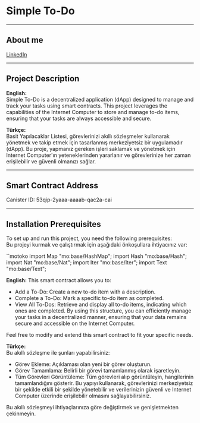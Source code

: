 # Simple To-Do

---

## About me
[LinkedIn](https://www.linkedin.com/in/onur-/)

---

## Project Description

**English:**  
Simple To-Do is a decentralized application (dApp) designed to manage and track your tasks using smart contracts. This project leverages the capabilities of the Internet Computer to store and manage to-do items, ensuring that your tasks are always accessible and secure.

**Türkçe:**  
Basit Yapılacaklar Listesi, görevlerinizi akıllı sözleşmeler kullanarak yönetmek ve takip etmek için tasarlanmış merkeziyetsiz bir uygulamadır (dApp). Bu proje, yapmanız gereken işleri saklamak ve yönetmek için Internet Computer'ın yeteneklerinden yararlanır ve görevlerinize her zaman erişilebilir ve güvenli olmanızı sağlar.

---

## Smart Contract Address

Canister ID: 53qip-2yaaa-aaaab-qac2a-cai

---

## Installation Prerequisites

To set up and run this project, you need the following prerequisites:  
Bu projeyi kurmak ve çalıştırmak için aşağıdaki önkoşullara ihtiyacınız var:

``motoko
import Map "mo:base/HashMap";
import Hash "mo:base/Hash";
import Nat "mo:base/Nat";
import Iter "mo:base/Iter";
import Text "mo:base/Text";


**English:** 
This smart contract allows you to:

* Add a To-Do: Create a new to-do item with a description.
* Complete a To-Do: Mark a specific to-do item as completed.
* View All To-Dos: Retrieve and display all to-do items, indicating which ones are completed.
By using this structure, you can efficiently manage your tasks in a decentralized manner, ensuring that your data remains secure and accessible on the Internet Computer.

Feel free to modify and extend this smart contract to fit your specific needs.

**Türkçe:**  
Bu akıllı sözleşme ile şunları yapabilirsiniz:

* Görev Ekleme: Açıklaması olan yeni bir görev oluşturun.
* Görev Tamamlama: Belirli bir görevi tamamlanmış olarak işaretleyin.
* Tüm Görevleri Görüntüleme: Tüm görevleri alıp görüntüleyin, hangilerinin tamamlandığını gösterir.
Bu yapıyı kullanarak, görevlerinizi merkeziyetsiz bir şekilde etkili bir şekilde yönetebilir ve verilerinizin güvenli ve Internet Computer üzerinde erişilebilir olmasını sağlayabilirsiniz.

Bu akıllı sözleşmeyi ihtiyaçlarınıza göre değiştirmek ve genişletmekten çekinmeyin.
